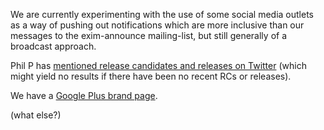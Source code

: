 We are currently experimenting with the use of some social media outlets as a way of pushing out notifications which are more inclusive than our messages to the exim-announce mailing-list, but still generally of a broadcast approach.

Phil P has [mentioned release candidates and releases on Twitter](https://twitter.com/#!/search/realtime/%23Exim%20from%3Asyscomet) (which might yield no results if there have been no recent RCs or releases).

We have a [Google Plus brand page](https://plus.google.com/101257968735428844827/posts).

(what else?)